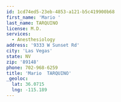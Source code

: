 ```yaml
---
id: 1cd74ed5-23eb-4853-a121-b5c419900b68
first_name: 'Mario '
last_name: TARQUINO
license: M.D.
services:
  - Anesthesiology
address: '9333 W Sunset Rd'
city: 'Las Vegas'
state: NV
zip: '89148'
phone: 702-968-6259
title: 'Mario  TARQUINO'
_geoloc:
  lat: 36.0715
  lng: -115.189
---
```

